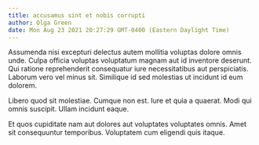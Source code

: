 ```yaml
---
title: accusamus sint et nobis corrupti
author: Olga Green
date: Mon Aug 23 2021 20:27:29 GMT-0400 (Eastern Daylight Time)
---
```

Assumenda nisi excepturi delectus autem mollitia voluptas dolore omnis unde. Culpa officia voluptas voluptatum magnam aut id inventore deserunt. Qui ratione reprehenderit consequatur iure necessitatibus aut perspiciatis. Laborum vero vel minus sit. Similique id sed molestias ut incidunt id eum dolorem.

 Libero quod sit molestiae. Cumque non est. Iure et quia a quaerat. Modi qui omnis suscipit. Ullam incidunt eaque.

 Et quos cupiditate nam aut dolores aut voluptates voluptates omnis. Amet sit consequuntur temporibus. Voluptatem cum eligendi quis itaque.